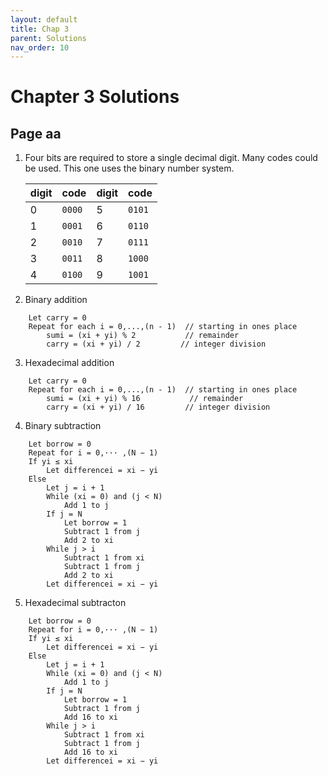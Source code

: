 ```yaml
---
layout: default
title: Chap 3
parent: Solutions
nav_order: 10
---
```


# Chapter 3 Solutions

## Page aa
1. Four bits are required to store a single decimal digit.
   Many codes could be used. This one uses the binary number system.


    |digit| code |digit| code |
    |-----|------|-----|------|
    |  0  |`0000`|  5  |`0101`|
    |  1  |`0001`|  6  |`0110`|
    |  2  |`0010`|  7  |`0111`|
    |  3  |`0011`|  8  |`1000`|
    |  4  |`0100`|  9  |`1001`|

2. Binary addition
```
    Let carry = 0
    Repeat for each i = 0,...,(n - 1)  // starting in ones place
        sumi = (xi + yi) % 2           // remainder
        carry = (xi + yi) / 2         // integer division
```
3. Hexadecimal addition
```
    Let carry = 0
    Repeat for each i = 0,...,(n - 1)  // starting in ones place
        sumi = (xi + yi) % 16           // remainder
        carry = (xi + yi) / 16         // integer division
```
4. Binary subtraction
```
    Let borrow = 0
    Repeat for i = 0,··· ,(N − 1)
    If yi ≤ xi 
        Let differencei = xi − yi
    Else
        Let j = i + 1
        While (xi = 0) and (j < N)
            Add 1 to j
        If j = N
            Let borrow = 1
            Subtract 1 from j
            Add 2 to xi
        While j > i
            Subtract 1 from xi
            Subtract 1 from j
            Add 2 to xi
        Let differencei = xi − yi
```
5. Hexadecimal subtracton
```
    Let borrow = 0
    Repeat for i = 0,··· ,(N − 1)
    If yi ≤ xi 
        Let differencei = xi − yi
    Else
        Let j = i + 1
        While (xi = 0) and (j < N)
            Add 1 to j
        If j = N
            Let borrow = 1
            Subtract 1 from j
            Add 16 to xi
        While j > i
            Subtract 1 from xi
            Subtract 1 from j
            Add 16 to xi
        Let differencei = xi − yi
```

